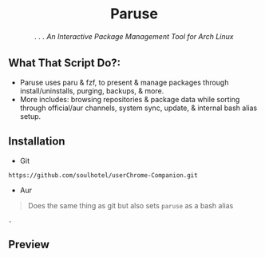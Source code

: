 <div align="center">

# Paruse

###### . . . An Interactive Package Management Tool for Arch Linux

</div>

## What That Script Do?:

- Paruse uses paru & fzf, to present & manage packages through install/uninstalls, purging, backups, & more.
- More includes: browsing repositories & package data while sorting through official/aur channels, system sync, update, & internal bash alias setup.

## Installation

- Git
```
https://github.com/soulhotel/userChrome-Companion.git
```

- Aur
> Does the same thing as git but also sets `paruse` as a bash alias
```
.
```

## Preview


